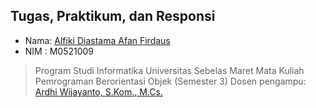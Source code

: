 ## Tugas, Praktikum, dan Responsi
- Nama: [Alfiki Diastama Afan Firdaus](http://github.com/alfikiafan)
- NIM : M0521009

> Program Studi Informatika Universitas Sebelas Maret
> Mata Kuliah Pemrograman Berorientasi Objek (Semester 3)
> Dosen pengampu: [Ardhi Wijayanto, S.Kom., M.Cs.](http://github.com/ardhiesta)
